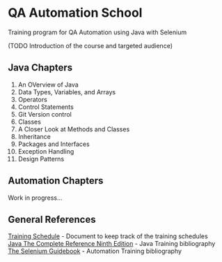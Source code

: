 # QA Automation School
Training program for QA Automation using Java with Selenium

(TODO Introduction of the course and targeted audience) 

## Java Chapters
1. An OVerview of Java
2. Data Types, Variables, and Arrays
3. Operators
4. Control Statements
5. Git Version control
6. Classes
7. A Closer Look at Methods and Classes
8. Inheritance
9. Packages and Interfaces
10. Exception Handling
11. Design Patterns

## Automation Chapters
Work in progress...

## General References
[Training Schedule](https://docs.google.com/spreadsheets/d/1OPPdPRM3FK0S1xqXxdGjRkXF7RHjl7KY2LUMjcHhdVs) - Document to keep track of the training schedules  
[Java The Complete Reference Ninth Edition](https://drive.google.com/file/d/0B7cdRbw_opBFOXllSHJlbWpvblk/view) - Java Training bibliography  
[The Selenium Guidebook](https://drive.google.com/file/d/13WnD9sf28OTdgZq31tV5uN7kl-R_9K9g/view) - Automation Training bibliography
